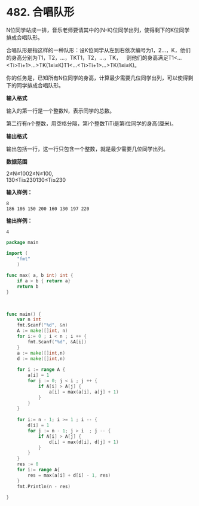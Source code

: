 # 482. 合唱队形



N位同学站成一排，音乐老师要请其中的\(N-K\)位同学出列，使得剩下的K位同学排成合唱队形。     

合唱队形是指这样的一种队形：设K位同学从左到右依次编号为1，2…，K，他们的身高分别为T1，T2，…，TKT1，T2，…，TK，  则他们的身高满足T1&lt;…&lt;Ti&gt;Ti+1&gt;…&gt;TK\(1≤i≤K\)T1&lt;…&lt;Ti&gt;Ti+1&gt;…&gt;TK\(1≤i≤K\)。     

你的任务是，已知所有N位同学的身高，计算最少需要几位同学出列，可以使得剩下的同学排成合唱队形。

**输入格式**

输入的第一行是一个整数N，表示同学的总数。

第二行有n个整数，用空格分隔，第i个整数TiTi是第i位同学的身高\(厘米\)。

**输出格式**

输出包括一行，这一行只包含一个整数，就是最少需要几位同学出列。

**数据范围**

2≤N≤1002≤N≤100,  
130≤Ti≤230130≤Ti≤230

**输入样例：**

```text
8
186 186 150 200 160 130 197 220
```

**输出样例：**

```text
4
```

```go
package main

import (
    "fmt"
    )
    
func max( a, b int) int {
    if a > b { return a}
    return b
}
    

    
func main() {
    var n int
    fmt.Scanf("%d", &n)
    A := make([]int, n)
    for i:= 0 ; i < n ; i ++ {
        fmt.Scanf("%d", &A[i])
    }
    a := make([]int,n)
    d := make([]int,n)
    
    for i := range A {
        a[i] = 1
        for j := 0; j < i ; j ++ {
            if A[i] > A[j] {
                a[i] = max(a[i], a[j] + 1)
            }
        }
    }
    
    for i:= n - 1; i >= 1 ; i -- {
        d[i] = 1
        for j := n - 1; j > i  ; j -- {
            if A[i] > A[j] {
                d[i] = max(d[i], d[j] + 1)
            }
        }
    }
    res := 0
    for i:= range A{
        res = max(a[i] + d[i] - 1, res)
    }
    fmt.Println(n - res)
    
}
```

